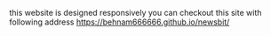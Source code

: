 this website is designed responsively
you can checkout this site with following address
https://behnam666666.github.io/newsbit/
